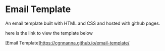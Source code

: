 # Email Template

An email template built with HTML and CSS and hosted with github pages.

here is the link to view the template below

[Email Template]<https://cgnnanna.github.io/email-template/>
